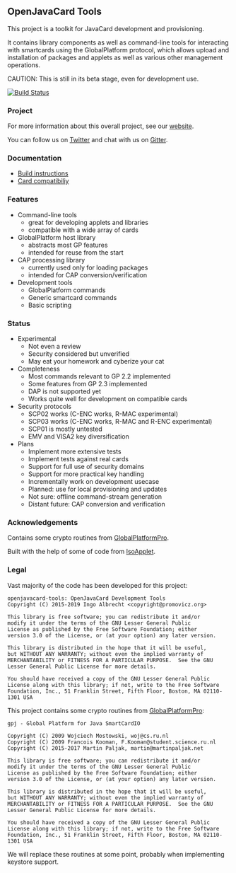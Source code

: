 ## OpenJavaCard Tools

This project is a toolkit for JavaCard development and provisioning.

It contains library components as well as command-line tools for
interacting with smartcards using the GlobalPlatform protocol,
which allows upload and installation of packages and applets as
well as various other management operations.

CAUTION: This is still in its beta stage, even for development use.

[![Build Status](https://travis-ci.org/OpenJavaCard/openjavacard-tools.svg?branch=master)](https://travis-ci.org/OpenJavaCard/openjavacard-tools)

### Project

For more information about this overall project, see our [website](https://openjavacard.org/).

You can follow us on [Twitter](https://twitter.com/openjavacardorg) and chat with us on [Gitter](https://gitter.im/openjavacard/general).

### Documentation

 * [Build instructions](doc/building.md)
 * [Card compatibiliy](doc/cards.md)

### Features

 * Command-line tools
   * great for developing applets and libraries
   * compatible with a wide array of cards
 * GlobalPlatform host library
   * abstracts most GP features
   * intended for reuse from the start
 * CAP processing library
   * currently used only for loading packages
   * intended for CAP conversion/verification
 * Development tools
   * GlobalPlatform commands
   * Generic smartcard commands
   * Basic scripting

### Status

 * Experimental
   * Not even a review
   * Security considered but unverified
   * May eat your homework and cyberize your cat
 * Completeness
   * Most commands relevant to GP 2.2 implemented
   * Some features from GP 2.3 implemented
   * DAP is not supported yet
   * Works quite well for development on compatible cards
 * Security protocols
   * SCP02 works (C-ENC works, R-MAC experimental)
   * SCP03 works (C-ENC works, R-MAC and R-ENC experimental)
   * SCP01 is mostly untested
   * EMV and VISA2 key diversification
 * Plans
   * Implement more extensive tests
   * Implement tests against real cards
   * Support for full use of security domains
   * Support for more practical key handling
   * Incrementally work on development usecase
   * Planned: use for local provisioning and updates
   * Not sure: offline command-stream generation
   * Distant future: CAP conversion and verification

### Acknowledgements

Contains some crypto routines from [GlobalPlatformPro](https://github.com/martinpaljak/GlobalPlatformPro).

Built with the help of some of code from [IsoApplet](https://github.com/philipWendland/IsoApplet/).

### Legal

Vast majority of the code has been developed for this project:

```
openjavacard-tools: OpenJavaCard Development Tools
Copyright (C) 2015-2019 Ingo Albrecht <copyright@promovicz.org>

This library is free software; you can redistribute it and/or
modify it under the terms of the GNU Lesser General Public
License as published by the Free Software Foundation; either
version 3.0 of the License, or (at your option) any later version.

This library is distributed in the hope that it will be useful,
but WITHOUT ANY WARRANTY; without even the implied warranty of
MERCHANTABILITY or FITNESS FOR A PARTICULAR PURPOSE.  See the GNU
Lesser General Public License for more details.

You should have received a copy of the GNU Lesser General Public
License along with this library; if not, write to the Free Software
Foundation, Inc., 51 Franklin Street, Fifth Floor, Boston, MA 02110-1301 USA
```

This project contains some crypto routines from [GlobalPlatformPro](https://github.com/martinpaljak/GlobalPlatformPro):

```
gpj - Global Platform for Java SmartCardIO

Copyright (C) 2009 Wojciech Mostowski, woj@cs.ru.nl
Copyright (C) 2009 Francois Kooman, F.Kooman@student.science.ru.nl
Copyright (C) 2015-2017 Martin Paljak, martin@martinpaljak.net

This library is free software; you can redistribute it and/or
modify it under the terms of the GNU Lesser General Public
License as published by the Free Software Foundation; either
version 3.0 of the License, or (at your option) any later version.

This library is distributed in the hope that it will be useful,
but WITHOUT ANY WARRANTY; without even the implied warranty of
MERCHANTABILITY or FITNESS FOR A PARTICULAR PURPOSE.  See the GNU
Lesser General Public License for more details.

You should have received a copy of the GNU Lesser General Public
License along with this library; if not, write to the Free Software
Foundation, Inc., 51 Franklin Street, Fifth Floor, Boston, MA 02110-1301 USA
```

We will replace these routines at some point, probably when implementing keystore support.
